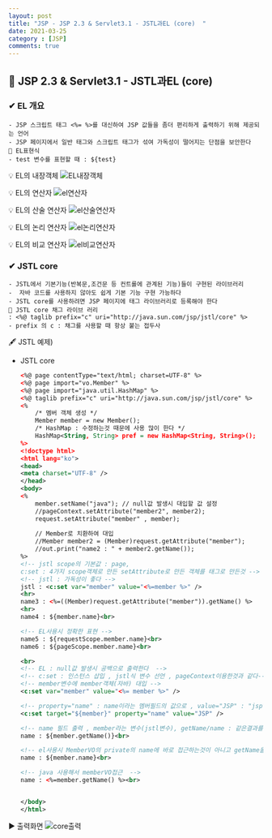 ```yaml
---
layout: post
title: "JSP - JSP 2.3 & Servlet3.1 - JSTL과EL (core)  "
date: 2021-03-25
category : [JSP]
comments: true
---
```


## 🔷 JSP 2.3 & Servlet3.1 - JSTL과EL (core)

### ✔  EL 개요

    - JSP 스크립트 태그 <%= %>를 대신하여 JSP 값들을 좀더 편리하게 출력하기 위해 제공되는 언어
    - JSP 페이지에서 일반 태그와 스크립트 태그가 섞여 가독성이 떨어지는 단점을 보안한다
    🎈 EL표현식 
    - test 변수를 표현할 때 : ${test}

💡 EL의 내장객체 
![EL내장객체](https://user-images.githubusercontent.com/65608960/112413867-4fcccd00-8d64-11eb-8031-81df9f5a436f.JPG)

💡 EL의 연산자
![el연산자](https://user-images.githubusercontent.com/65608960/112446461-91c13780-8d93-11eb-9831-6a774179da6a.JPG)

💡 EL의 산술 연산자
![el산술연산자](https://user-images.githubusercontent.com/65608960/112446459-9128a100-8d93-11eb-9bed-d78376a14783.JPG)

💡 EL의 논리 연산자
![el논리연산자](https://user-images.githubusercontent.com/65608960/112446465-9259ce00-8d93-11eb-90c2-362c7bc76e7f.JPG)

💡 EL의 비교 연산자
![el비교연산자](https://user-images.githubusercontent.com/65608960/112446462-9259ce00-8d93-11eb-946c-0ec5f6bf40ee.JPG)


### ✔ JSTL core

    - JSTL에서 기본기능(반복문,조건문 등 컨트롤에 관계된 기능)들이 구현된 라이브러리
    -  자바 코드를 사용하지 않아도 쉽게 기본 기능 구현 가능하다
    - JSTL core를 사용하려면 JSP 페이지에 태그 라이브러리로 등록해야 한다
    🎈 JSTL core 채그 라이브 러리
    : <%@ taglib prefix="c" uri="http://java.sun.com/jsp/jstl/core" %>
    - prefix 의 c : 채그를 사용할 때 항상 붙는 접두사

🖋 JSTL 예제)

- JSTL core  
    ```xml
    <%@ page contentType="text/html; charset=UTF-8" %>
    <%@ page import="vo.Member" %>
    <%@ page import="java.util.HashMap" %>
    <%@ taglib prefix="c" uri="http://java.sun.com/jsp/jstl/core" %>
    <%
        /* 멤버 객체 생성 */
        Member member = new Member();
        /* HashMap : 수정하는것 때문에 사용 많이 한다 */
        HashMap<String, String> pref = new HashMap<String, String>();
    %>
    <!doctype html>
    <html lang="ko">
    <head>
    <meta charset="UTF-8" />
    </head>
    <body>
    <%
        member.setName("java"); // null값 발생시 대입할 값 설정
        //pageContext.setAttribute("member2", member2);
        request.setAttribute("member" , member);
        
        // Member로 치환하여 대입
        //Member member2 = (Member)request.getAttribute("member");
        //out.print("name2 : " + member2.getName());
    %>
    <!-- jstl scope의 기본값 : page,
    c:set : 4가지 scope객체로 만든 setAttribute로 만든 객체를 태그로 만든것 -->
    <!-- jstl : 가독성이 좋다 -->
    jstl : <c:set var="member" value="<%=member %>" />
    <hr>
    name3 : <%=((Member)request.getAttribute("member")).getName() %>
    <hr>
    name4 : ${member.name}<br>

    <!-- EL사용시 정확한 표현 -->
    name5 : ${requestScope.member.name}<br>
    name6 : ${pageScope.member.name}<br>

    <br>
    <!-- EL : null값 발생시 공백으로 출력한다  -->
    <!-- c:set : 인스턴스 삽입 , jstl식 변수 선언 , pageContext이용한것과 같다-->
    <!-- member변수에 member객체(자바) 대입 -->
    <c:set var="member" value="<%= member %>" />

    <!-- property="name" : name이라는 멤버필드의 값으로 , value="JSP" : "jsp"를 넣겟다  -->
    <c:set target="${member}" property="name" value="JSP" />

    <!-- name 필드 출력 , member라는 변수(jstl변수), getName/name : 같은결과를 나타낸다-->
    name : ${member.getName()}<br>

    <!-- el사용시 MemberVO의 private의 name에 바로 접근하는것이 아니고 getName을 통해 name에 접근하는것이다 -->
    name : ${member.name}<br>

    <!-- java 사용해서 memberVO접근  -->
    name : <%=member.getName() %><br>


    </body>
    </html>
    ```

▶ 출력화면
![core출력](https://user-images.githubusercontent.com/65608960/112446987-2330a980-8d94-11eb-964c-c41fa53b10fd.JPG)
